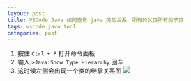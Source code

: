 ```yaml
---
layout: post
title: VSCode Java 如何查看 java 类的关系，所有的父类所有的子类
tags: vscode java tool
categories: post
---
```


1. 按住 `Ctrl + P` 打开命令面板
2. 输入 `>Java:Show Type Hierarchy` 回车
3. 这时候左侧会出现一个类的继承关系图
![](../static/img/icon-pictures.png)
